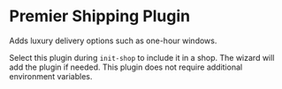 # Premier Shipping Plugin

Adds luxury delivery options such as one-hour windows.

Select this plugin during `init-shop` to include it in a shop. The wizard will
add the plugin if needed. This plugin does not require additional environment
variables.

